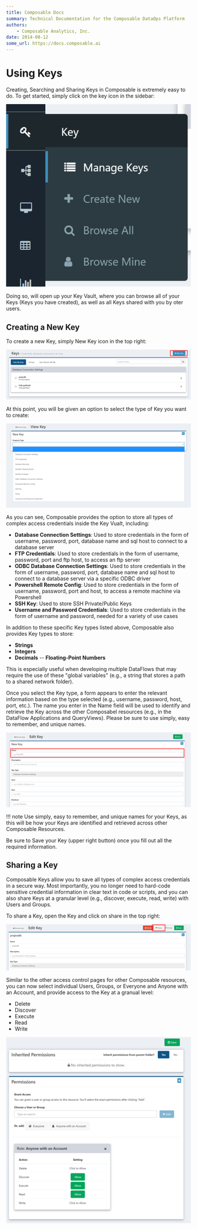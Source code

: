 ```yaml
---
title: Composable Docs
summary: Technical Documentation for the Composable DataOps Platform
authors:
    - Composable Analytics, Inc.
date: 2014-08-12
some_url: https://docs.composable.ai
---
```


# Using Keys

Creating, Searching and Sharing Keys in Composable is extremely easy to do. To get started, simply click on the key icon in the sidebar:

![Composable Keys](img/09.02.Img_1.png)

Doing so, will open up your Key Vault, where you can browse all of your Keys (Keys you have created), as well as all Keys shared with you by oter users.

## Creating a New Key

To create a new Key, simply New Key icon in the top right:

![Composable New Key](img/09.02.Img_2.png)

At this point, you will be given an option to select the type of Key you want to create:

![Composable Key Types](img/09.02.Img_3.png)

As you can see, Composable provides the option to store all types of complex access credentials inside the Key Vualt, including:

- **Database Connection Settings**: Used to store credentials in the form of username, password, port, database name and sql host to connect to a database server
- **FTP Credentials**: Used to store credentials in the form of username, password, port and ftp host, to access an ftp server
- **ODBC Database Connection Settings**: Used to store credentials in the form of username, password, port, database name and sql host to connect to a database server via a specific ODBC driver
- **Powershell Remote Config**: Used to store credentials in the form of username, password, port and host, to access a remote machine via Powershell
- **SSH Key**: Used to store SSH Private/Public Keys
- **Username and Password Credentials**: Used to store credentials in the form of username and password, needed for a variety of use cases

In addition to these specific Key types listed above, Composable also provides Key types to store:
- **Strings**
- **Integers**
- **Decimals**
-- **Floating-Point Numbers**

This is especially useful when developing multiple DataFlows that may require the use of these "global variables" (e.g., a string that stores a path to a shared network folder).

Once you select the Key type, a form appears to enter the relevant information based on the type selected (e.g., username, password, host, port, etc.). The name you enter in the Name field will be used to identify and retrieve the Key across the other Composabel resources (e.g., in the DataFlow Applications and QueryViews). Please be sure to use simply, easy to remember, and unique names.

![Composable Key Name](img/09.02.Img_4.png)

!!! note
    Use simply, easy to remember, and unique names for your Keys, as this will be how your Keys are identified and retrieved across other Composable Resources.

Be sure to Save your Key (upper right button) once you fill out all the required information.

## Sharing a Key

Composable Keys allow you to save all types of complex access credentials in a secure way. Most importantly, you no longer need to hard-code sensitive credential information in clear text in code or scripts, and you can also share Keys at a granular level (e.g., discover, execute, read, write) with Users and Groups.

To share a Key, open the Key and click on share in the top right:

![Composable Key Share](img/09.02.Img_5.png)

Similar to the other access control pages for other Composable resources, you can now select individual Users, Groups, or Everyone and Anyone with an Account, and provide access to the Key at a granual level:

- Delete
- Discover
- Execute
- Read
- Write

![Composable Key Access Control](img/09.02.Img_6.png)